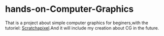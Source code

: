 # hands-on-Computer-Graphics
That is a project about simple computer graphics for beginers,with the tutoriel: [Scratchapixel](https://www.scratchapixel.com/index.html).And it will include my creation about CG in the future.
